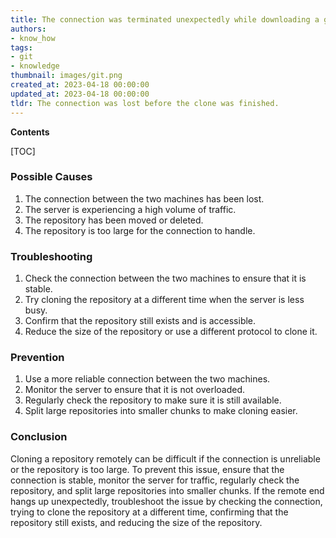 ```yaml
---
title: The connection was terminated unexpectedly while downloading a git repository
authors:
- know_how
tags:
- git
- knowledge
thumbnail: images/git.png
created_at: 2023-04-18 00:00:00
updated_at: 2023-04-18 00:00:00
tldr: The connection was lost before the clone was finished.
---
```


**Contents**

[TOC]

### Possible Causes 
1. The connection between the two machines has been lost.
2. The server is experiencing a high volume of traffic.
3. The repository has been moved or deleted.
4. The repository is too large for the connection to handle.

### Troubleshooting
1. Check the connection between the two machines to ensure that it is stable.
2. Try cloning the repository at a different time when the server is less busy.
3. Confirm that the repository still exists and is accessible.
4. Reduce the size of the repository or use a different protocol to clone it.

### Prevention
1. Use a more reliable connection between the two machines.
2. Monitor the server to ensure that it is not overloaded.
3. Regularly check the repository to make sure it is still available.
4. Split large repositories into smaller chunks to make cloning easier.

### Conclusion
Cloning a repository remotely can be difficult if the connection is unreliable or the repository is too large. To prevent this issue, ensure that the connection is stable, monitor the server for traffic, regularly check the repository, and split large repositories into smaller chunks. If the remote end hangs up unexpectedly, troubleshoot the issue by checking the connection, trying to clone the repository at a different time, confirming that the repository still exists, and reducing the size of the repository.
